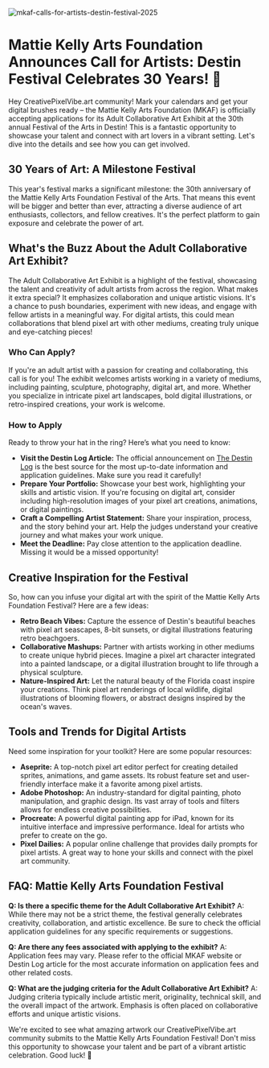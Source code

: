 ![mkaf-calls-for-artists-destin-festival-2025](https://images.pexels.com/photos/2762950/pexels-photo-2762950.jpeg?auto=compress&cs=tinysrgb&fit=crop&h=627&w=1200)

# Mattie Kelly Arts Foundation Announces Call for Artists: Destin Festival Celebrates 30 Years! 🎉

Hey CreativePixelVibe.art community! Mark your calendars and get your digital brushes ready – the Mattie Kelly Arts Foundation (MKAF) is officially accepting applications for its Adult Collaborative Art Exhibit at the 30th annual Festival of the Arts in Destin! This is a fantastic opportunity to showcase your talent and connect with art lovers in a vibrant setting. Let's dive into the details and see how you can get involved.

## 30 Years of Art: A Milestone Festival

This year's festival marks a significant milestone: the 30th anniversary of the Mattie Kelly Arts Foundation Festival of the Arts. That means this event will be bigger and better than ever, attracting a diverse audience of art enthusiasts, collectors, and fellow creatives. It's the perfect platform to gain exposure and celebrate the power of art.

## What's the Buzz About the Adult Collaborative Art Exhibit?

The Adult Collaborative Art Exhibit is a highlight of the festival, showcasing the talent and creativity of adult artists from across the region. What makes it extra special? It emphasizes collaboration and unique artistic visions. It's a chance to push boundaries, experiment with new ideas, and engage with fellow artists in a meaningful way. For digital artists, this could mean collaborations that blend pixel art with other mediums, creating truly unique and eye-catching pieces!

### Who Can Apply?

If you're an adult artist with a passion for creating and collaborating, this call is for you! The exhibit welcomes artists working in a variety of mediums, including painting, sculpture, photography, digital art, and more. Whether you specialize in intricate pixel art landscapes, bold digital illustrations, or retro-inspired creations, your work is welcome.

### How to Apply

Ready to throw your hat in the ring? Here’s what you need to know:

*   **Visit the Destin Log Article:** The official announcement on [The Destin Log](https://www.thedestinlog.com/story/entertainment/arts/2025/08/12/mkaf-calls-for-artists-for-art-exhibit-at-30th-annual-festival/85623829007/) is the best source for the most up-to-date information and application guidelines. Make sure you read it carefully!
*   **Prepare Your Portfolio:** Showcase your best work, highlighting your skills and artistic vision. If you're focusing on digital art, consider including high-resolution images of your pixel art creations, animations, or digital paintings.
*   **Craft a Compelling Artist Statement:** Share your inspiration, process, and the story behind your art. Help the judges understand your creative journey and what makes your work unique.
*   **Meet the Deadline:** Pay close attention to the application deadline. Missing it would be a missed opportunity!

## Creative Inspiration for the Festival

So, how can you infuse your digital art with the spirit of the Mattie Kelly Arts Foundation Festival? Here are a few ideas:

*   **Retro Beach Vibes:** Capture the essence of Destin's beautiful beaches with pixel art seascapes, 8-bit sunsets, or digital illustrations featuring retro beachgoers.
*   **Collaborative Mashups:** Partner with artists working in other mediums to create unique hybrid pieces. Imagine a pixel art character integrated into a painted landscape, or a digital illustration brought to life through a physical sculpture.
*   **Nature-Inspired Art:** Let the natural beauty of the Florida coast inspire your creations. Think pixel art renderings of local wildlife, digital illustrations of blooming flowers, or abstract designs inspired by the ocean's waves.

## Tools and Trends for Digital Artists

Need some inspiration for your toolkit? Here are some popular resources:

*   **Aseprite:** A top-notch pixel art editor perfect for creating detailed sprites, animations, and game assets. Its robust feature set and user-friendly interface make it a favorite among pixel artists.
*   **Adobe Photoshop:** An industry-standard for digital painting, photo manipulation, and graphic design. Its vast array of tools and filters allows for endless creative possibilities.
*   **Procreate:** A powerful digital painting app for iPad, known for its intuitive interface and impressive performance. Ideal for artists who prefer to create on the go.
*   **Pixel Dailies:** A popular online challenge that provides daily prompts for pixel artists. A great way to hone your skills and connect with the pixel art community.

## FAQ: Mattie Kelly Arts Foundation Festival

**Q: Is there a specific theme for the Adult Collaborative Art Exhibit?**
A: While there may not be a strict theme, the festival generally celebrates creativity, collaboration, and artistic excellence. Be sure to check the official application guidelines for any specific requirements or suggestions.

**Q: Are there any fees associated with applying to the exhibit?**
A: Application fees may vary. Please refer to the official MKAF website or Destin Log article for the most accurate information on application fees and other related costs.

**Q: What are the judging criteria for the Adult Collaborative Art Exhibit?**
A: Judging criteria typically include artistic merit, originality, technical skill, and the overall impact of the artwork. Emphasis is often placed on collaborative efforts and unique artistic visions.

We're excited to see what amazing artwork our CreativePixelVibe.art community submits to the Mattie Kelly Arts Foundation Festival! Don't miss this opportunity to showcase your talent and be part of a vibrant artistic celebration. Good luck! 🎉
